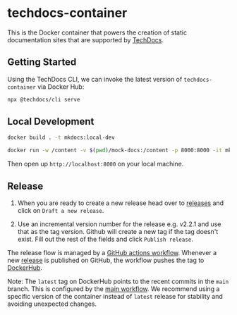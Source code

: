 # techdocs-container

This is the Docker container that powers the creation of static documentation sites that are supported by [TechDocs](https://github.com/backstage/backstage/blob/master/plugins/techdocs).

## Getting Started

Using the TechDocs CLI, we can invoke the latest version of `techdocs-container` via Docker Hub:

```bash
npx @techdocs/cli serve
```

## Local Development

```bash
docker build . -t mkdocs:local-dev

docker run -w /content -v $(pwd)/mock-docs:/content -p 8000:8000 -it mkdocs:local-dev serve -a 0.0.0.0:8000
```

Then open up `http://localhost:8000` on your local machine.

## Release

1. When you are ready to create a new release head over to [releases](https://github.com/backstage/techdocs-container/releases) and click on `Draft a new release`.

2. Use an incremental version number for the release e.g. v2.2.1 and use that as the tag version. Github will create a new tag if the tag doesn't exist. Fill out the rest of the fields and click `Publish release`.

The release flow is managed by a [GitHub actions workflow](.github/workflows/release-tag.yml). Whenever a new [release](https://github.com/backstage/techdocs-container/releases) is published on GitHub, the workflow pushes the tag to [DockerHub](https://hub.docker.com/r/spotify/techdocs).

Note: The `latest` tag on DockerHub points to the recent commits in the `main` branch. This is configured by the [main workflow](.github/workflows/main.yml). We recommend using a specific version of the container instead of `latest` release for stability and avoiding unexpected changes.
